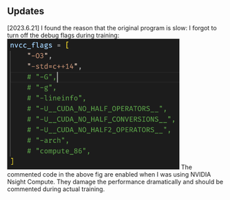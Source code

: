 ## Updates

[2023.6.21] I found the reason that the original program is slow: I forgot to turn off the debug flags during training:
<img src="images/debug_flags.png" alt="debug_flags" width="400"/>
The commented code in the above fig are enabled when I was using NVIDIA Nsight Compute. They damage the performance dramatically and should be commented during actual training.